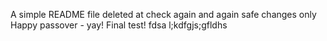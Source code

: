 A simple README file
deleted at
check again
and again
safe changes only
Happy passover - yay!
Final test!
fdsa
l;kdfgjs;gfldhs
